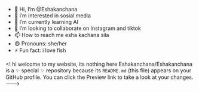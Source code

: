 - 👋 Hi, I’m @Eshakanchana
- 👀 I’m interested in sosial media
- 🌱 I’m currently learning AI
- 💞️ I’m looking to collaborate on Instagram and tiktok
- 📫 How to reach me esha kachana sila
- 😄 Pronouns: she/her
- ⚡ Fun fact: i love fish

<! hi welcome to my website, its nothing here
Eshakanchana/Eshakanchana is a ✨ special ✨ repository because its `README.md` (this file) appears on your GitHub profile.
You can click the Preview link to take a look at your changes.
--->
